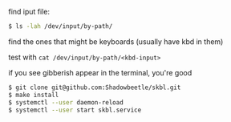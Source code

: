 find iput file:

```sh
$ ls -lah /dev/input/by-path/
```

find the ones that might be keyboards (usually have kbd in them)

test with `cat /dev/input/by-path/<kbd-input>`

if you see gibberish appear in the terminal, you're good

```sh
$ git clone git@github.com:Shadowbeetle/skbl.git
$ make install
$ systemctl --user daemon-reload
$ systemctl --user start skbl.service
```
